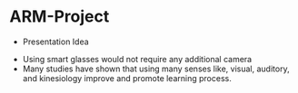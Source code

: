 ARM-Project
===========

* Presentation Idea

- Using smart glasses would not require any additional camera
- Many studies have shown that using many senses like, visual, auditory, and kinesiology improve and promote learning process.

